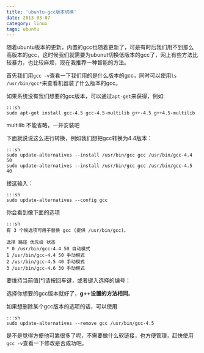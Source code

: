 ```yaml
---
title: 'ubuntu-gcc版本切换'
date: 2013-03-07 
category: linux
tags: ubuntu
---
```


<!-- ![gcc-logo]( http://farm9.staticflickr.com/8511/8536187790_2a20cc8577_m_d.jpg) -->

随着ubuntu版本的更新，内置的gcc也随着更新了，可是有时后我们用不到那么高版本的gcc，这时候我们就需要为ubunut切换低版本的gcc了，网上有些方法比较暴力，也比较麻烦，现在我推荐一种智能的方法。

<!-- excerpt -->

首先我们用`gcc -v`查看一下我们用的是什么版本的gcc，同时可以使用`ls /usr/bin/gcc*`来查看机器装了什么版本的gcc。

如果系统没有我们想要的gcc版本，可以通过`apt-get`来获得，例如:

    :::sh
    sudo apt-get install gcc-4.5 gcc-4.5-multilib g++-4.5 g++4.5-multilib

<p class="info">multilib 不能省略，一并安装吧</p>

下面就说说这么进行转换，例如我们想把gcc转换为4.4版本：

    :::sh
    sudo update-alternatives --install /usr/bin/gcc gcc /usr/bin/gcc-4.4 50
    sudo update-alternatives --install /usr/bin/gcc gcc /usr/bin/gcc-4.5 40

接这输入：

    :::sh
    sudo update-alternatives --config gcc

你会看到像下面的选项

    :::sh
    有 3 个候选项可用于替换 gcc (提供 /usr/bin/gcc)。
    
    选择 路径 优先级 状态
    * 0 /usr/bin/gcc-4.4 50 自动模式
    1 /usr/bin/gcc-4.4 50 手动模式
    2 /usr/bin/gcc-4.5 40 手动模式
    3 /usr/bin/gcc-4.6 30 手动模式

要维持当前值[*]请按回车键，或者键入选择的编号：

选择你想要的gcc版本就好了，**g++设置的方法相同**。

如果想删除某个gcc版本的选项的话，可以使用

    :::sh
    sudo update-alternatives --remove gcc /usr/bin/gcc-4.5

是不是觉得方便他可靠很多了呢，不需要做什么软链接，也方便管理，赶快使用`gcc -v`查看一下修改是否成功吧。

